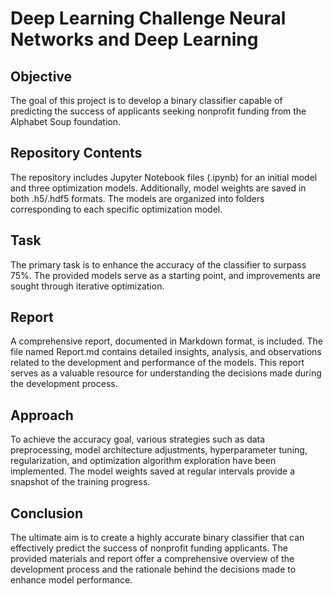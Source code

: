 # Deep Learning Challenge Neural Networks and Deep Learning

## Objective
The goal of this project is to develop a binary classifier capable of predicting the success of applicants seeking nonprofit funding from the Alphabet Soup foundation.

## Repository Contents
The repository includes Jupyter Notebook files (.ipynb) for an initial model and three optimization models. Additionally, model weights are saved in both .h5/.hdf5 formats. The models are organized into folders corresponding to each specific optimization model.

## Task
The primary task is to enhance the accuracy of the classifier to surpass 75%. The provided models serve as a starting point, and improvements are sought through iterative optimization.

## Report
A comprehensive report, documented in Markdown format, is included. The file named Report.md contains detailed insights, analysis, and observations related to the development and performance of the models. This report serves as a valuable resource for understanding the decisions made during the development process.

## Approach
To achieve the accuracy goal, various strategies such as data preprocessing, model architecture adjustments, hyperparameter tuning, regularization, and optimization algorithm exploration have been implemented. The model weights saved at regular intervals provide a snapshot of the training progress.

## Conclusion
The ultimate aim is to create a highly accurate binary classifier that can effectively predict the success of nonprofit funding applicants. The provided materials and report offer a comprehensive overview of the development process and the rationale behind the decisions made to enhance model performance.